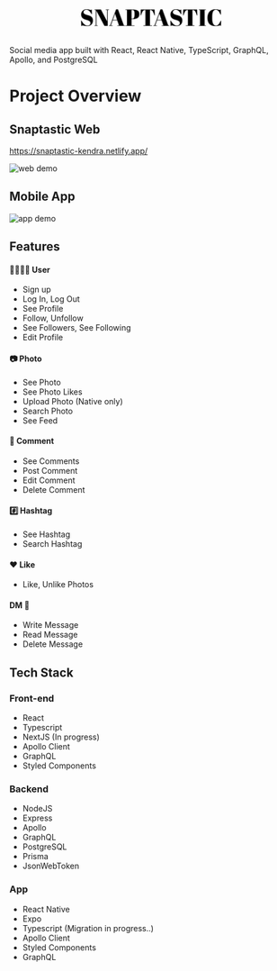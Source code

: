 <div style="text-align: center;">
  <img src="https://github.com/shin101/snaptastic-web/blob/main/public/images/logo-black.png?raw=true" alt="Snaptastic Logo" width="250" height="30" />
</div><br/>

Social media app built with React, React Native, TypeScript, GraphQL, Apollo, and PostgreSQL

# Project Overview

## Snaptastic Web

https://snaptastic-kendra.netlify.app/

<img src="https://github.com/shin101/snaptastic-web/blob/main/public/images/web.gif?raw=true" alt="web demo" />

## Mobile App

<img src="https://github.com/shin101/snaptastic-web/blob/main/public/images/mobile.gif?raw=true" alt="app demo" width="280px" height="410px" />


## Features

#### 💁🏼‍♀️✨ User

- Sign up
- Log In, Log Out
- See Profile
- Follow, Unfollow
- See Followers, See Following
- Edit Profile

#### 📷 Photo

- See Photo
- See Photo Likes
- Upload Photo (Native only)
- Search Photo
- See Feed

#### 💬 Comment

- See Comments
- Post Comment
- Edit Comment
- Delete Comment

#### #️⃣ Hashtag

- See Hashtag
- Search Hashtag

#### ❤️ Like

- Like, Unlike Photos

#### DM 📨

- Write Message
- Read Message
- Delete Message

## Tech Stack

### Front-end

- React
- Typescript
- NextJS (In progress)
- Apollo Client
- GraphQL
- Styled Components

### Backend

- NodeJS
- Express
- Apollo
- GraphQL
- PostgreSQL
- Prisma
- JsonWebToken

### App

- React Native
- Expo
- Typescript (Migration in progress..)
- Apollo Client
- Styled Components
- GraphQL
